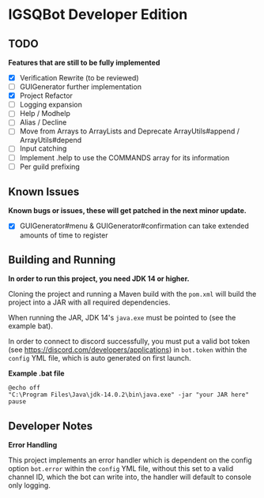 # IGSQBot Developer Edition
## TODO
**Features that are still to be fully implemented**
 - [x] Verification Rewrite (to be reviewed)
 - [ ] GUIGenerator further implementation
 - [x] Project Refactor
 - [ ] Logging expansion
 - [ ] Help / Modhelp
 - [ ] Alias / Decline
 - [ ] Move from Arrays to ArrayLists and Deprecate ArrayUtils#append / ArrayUtils#depend
 - [ ] Input catching
 - [ ] Implement .help to use the COMMANDS array for its information
 - [ ] Per guild prefixing

## Known Issues
**Known bugs or issues, these will get patched in the next minor update.**
 
- [x] GUIGenerator#menu & GUIGenerator#confirmation can take extended amounts of time to register

## Building and Running

**In order to run this project, you need JDK 14 or higher.**

Cloning the project and running a Maven build with the `pom.xml` will build the project into a JAR with all required dependencies.

When running the JAR, JDK 14's `java.exe` must be pointed to (see the example bat).

In order to connect to discord successfully, you must put a valid bot token (see https://discord.com/developers/applications)
in `bot.token` within the `config` YML file, which is auto generated on first launch.

**Example .bat file**

```
@echo off
"C:\Program Files\Java\jdk-14.0.2\bin\java.exe" -jar "your JAR here"
pause
```

## Developer Notes
**Error Handling**

This project implements an error handler which is dependent on
the config option `bot.error` within the `config` YML file, without this set to a valid channel ID, which the bot can write into, 
the handler will default to console only logging.
